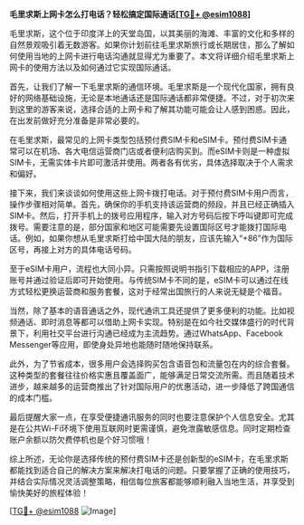 **毛里求斯上网卡怎么打电话？轻松搞定国际通话[[TG💪+ @esim1088](https://t.me/s/esim1088)]**

毛里求斯，这个位于印度洋上的天堂岛国，以其美丽的海滩、丰富的文化和多样的自然景观吸引着无数游客。如果你计划前往毛里求斯旅行或长期居住，那么了解如何使用当地的上网卡进行电话沟通就显得尤为重要了。本文将详细介绍毛里求斯上网卡的使用方法以及如何通过它实现国际通话。

首先，让我们了解一下毛里求斯的通信环境。毛里求斯是一个现代化国家，拥有良好的网络基础设施，无论是本地通话还是国际通话都非常便捷。不过，对于初次来到这里的游客来说，选择合适的上网卡和了解其功能可能会让人感到困惑。因此，在出发前做好充分准备是非常必要的。

在毛里求斯，最常见的上网卡类型包括预付费SIM卡和eSIM卡。预付费SIM卡通常可以在机场、各大电信运营商门店或者便利店购买到。而eSIM卡则是一种虚拟SIM卡，无需实体卡片即可激活并使用。两者各有优劣，具体选择取决于个人需求和偏好。

接下来，我们来谈谈如何使用这些上网卡拨打电话。对于预付费SIM卡用户而言，操作步骤相对简单。首先，确保你的手机支持该运营商的频段，并且已经正确插入SIM卡。然后，打开手机上的拨号应用程序，输入对方号码后按下呼叫键即可完成拨号。需要注意的是，部分国家和地区可能需要先设置国际区号才能拨打国际电话。例如，如果你想从毛里求斯打给中国大陆的朋友，应该先输入“+86”作为国际区号，再接上对方的具体电话号码。

至于eSIM卡用户，流程也大同小异。只需按照说明书指引下载相应的APP，注册账号并通过验证后即可开始使用。与传统SIM卡不同的是，eSIM卡可以通过在线方式轻松更换运营商和服务套餐，这对于经常出国旅行的人来说无疑是个福音。

当然，除了基本的语音通话之外，现代通讯工具还提供了更多便利的功能。比如视频通话、即时消息等都可以借助上网卡实现。特别是在如今社交媒体盛行的时代背景下，利用社交平台进行沟通已经成为主流趋势。通过WhatsApp、Facebook Messenger等应用，即使身处异地也能随时随地保持联系。

此外，为了节省成本，很多用户会选择购买包含语音包和流量包在内的综合套餐。这种类型的套餐往往价格实惠且覆盖面广，能够满足日常交流所需。而且随着技术进步，越来越多的运营商推出了针对国际用户的优惠活动，进一步降低了跨国通信的成本门槛。

最后提醒大家一点，在享受便捷通讯服务的同时也要注意保护个人信息安全。尤其是在公共Wi-Fi环境下使用互联网时更需谨慎，避免泄露敏感信息。同时定期检查账户余额以防欠费停机也是个好习惯哦！

综上所述，无论你是选择传统的预付费SIM卡还是创新型的eSIM卡，在毛里求斯都能找到适合自己的解决方案来解决打电话的问题。只要掌握了正确的使用技巧，并结合实际情况灵活调整策略，相信每位旅客都能够顺利融入当地生活，并享受到愉快美好的旅程体验！

[[TG💪+ @esim1088](https://t.me/s/esim1088) ![Image](https://i.postimg.cc/4NQfJmqS/Snipaste-2025-05-13-00-14-12.png)]